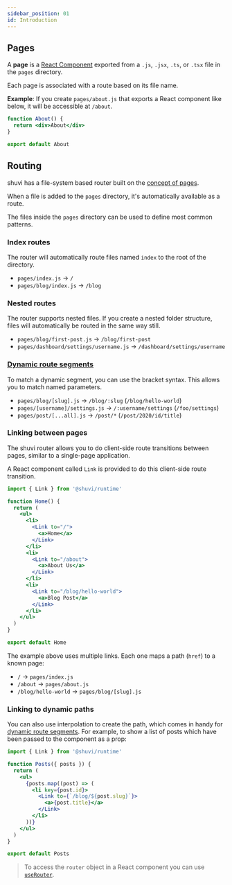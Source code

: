 ```yaml
---
sidebar_position: 01
id: Introduction
---
```


## Pages

A **page** is a [React Component](https://reactjs.org/docs/components-and-props.html) exported from a `.js`, `.jsx`, `.ts`, or `.tsx` file in the `pages` directory. 

Each page is associated with a route based on its file name.

**Example**: If you create `pages/about.js` that exports a React component like below, it will be accessible at `/about`.

```jsx
function About() {
  return <div>About</div>
}

export default About
```

## Routing

shuvi has a file-system based router built on the [concept of pages](#Pages).

When a file is added to the `pages` directory, it's automatically available as a route.

The files inside the `pages` directory can be used to define most common patterns.

### Index routes

The router will automatically route files named `index` to the root of the directory.

- `pages/index.js` → `/`
- `pages/blog/index.js` → `/blog`

### Nested routes

The router supports nested files. If you create a nested folder structure, files will automatically be routed in the same way still.

- `pages/blog/first-post.js` → `/blog/first-post`
- `pages/dashboard/settings/username.js` → `/dashboard/settings/username`

### [Dynamic route segments](./dynamic-routes)

To match a dynamic segment, you can use the bracket syntax. This allows you to match named parameters.

- `pages/blog/[slug].js` → `/blog/:slug` (`/blog/hello-world`)
- `pages/[username]/settings.js` → `/:username/settings` (`/foo/settings`)
- `pages/post/[...all].js` → `/post/*` (`/post/2020/id/title`)

### Linking between pages

The shuvi router allows you to do client-side route transitions between pages, similar to a single-page application.

A React component called `Link` is provided to do this client-side route transition.

```jsx
import { Link } from '@shuvi/runtime'

function Home() {
  return (
    <ul>
      <li>
        <Link to="/">
          <a>Home</a>
        </Link>
      </li>
      <li>
        <Link to="/about">
          <a>About Us</a>
        </Link>
      </li>
      <li>
        <Link to="/blog/hello-world">
          <a>Blog Post</a>
        </Link>
      </li>
    </ul>
  )
}

export default Home
```

The example above uses multiple links. Each one maps a path (`href`) to a known page:

- `/` → `pages/index.js`
- `/about` → `pages/about.js`
- `/blog/hello-world` → `pages/blog/[slug].js`

### Linking to dynamic paths

You can also use interpolation to create the path, which comes in handy for [dynamic route segments](#dynamic-route-segments). For example, to show a list of posts which have been passed to the component as a prop:

```jsx
import { Link } from '@shuvi/runtime'

function Posts({ posts }) {
  return (
    <ul>
      {posts.map((post) => (
        <li key={post.id}>
          <Link to={`/blog/${post.slug}`}>
            <a>{post.title}</a>
          </Link>
        </li>
      ))}
    </ul>
  )
}

export default Posts
```

[comment]: <add useRouter url>
> To access the `router` object in a React component you can use [`useRouter`](#index).
